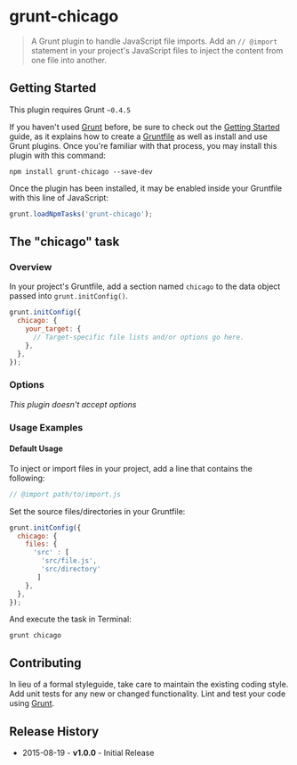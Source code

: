 # grunt-chicago

> A Grunt plugin to handle JavaScript file imports. Add an `// @import` statement in your project's JavaScript files to inject the content from one file into another.

## Getting Started
This plugin requires Grunt `~0.4.5`

If you haven't used [Grunt](http://gruntjs.com/) before, be sure to check out the [Getting Started](http://gruntjs.com/getting-started) guide, as it explains how to create a [Gruntfile](http://gruntjs.com/sample-gruntfile) as well as install and use Grunt plugins. Once you're familiar with that process, you may install this plugin with this command:

```shell
npm install grunt-chicago --save-dev
```

Once the plugin has been installed, it may be enabled inside your Gruntfile with this line of JavaScript:

```js
grunt.loadNpmTasks('grunt-chicago');
```

## The "chicago" task

### Overview
In your project's Gruntfile, add a section named `chicago` to the data object passed into `grunt.initConfig()`.

```js
grunt.initConfig({
  chicago: {
    your_target: {
      // Target-specific file lists and/or options go here.
    },
  },
});
```

### Options

_This plugin doesn't accept options_

### Usage Examples

#### Default Usage
To inject or import files in your project, add a line that contains the following:

```js
// @import path/to/import.js
```

Set the source files/directories in your Gruntfile:

```js
grunt.initConfig({
  chicago: {
    files: {
      'src' : [ 
        'src/file.js', 
        'src/directory' 
       ]
    },
  },
});
```

And execute the task in Terminal:

```
grunt chicago
```

## Contributing
In lieu of a formal styleguide, take care to maintain the existing coding style. Add unit tests for any new or changed functionality. Lint and test your code using [Grunt](http://gruntjs.com/).

## Release History
* 2015-08-19 - **v1.0.0** - Initial Release

